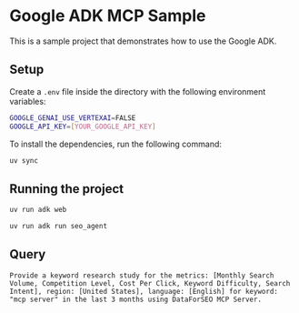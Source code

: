 # Google ADK MCP Sample

This is a sample project that demonstrates how to use the Google ADK.

## Setup

Create a `.env` file inside the directory with the following environment variables:

```bash
GOOGLE_GENAI_USE_VERTEXAI=FALSE
GOOGLE_API_KEY=[YOUR_GOOGLE_API_KEY]
```

To install the dependencies, run the following command:

```bash
uv sync
```

## Running the project

```bash
uv run adk web
```

```bash
uv run adk run seo_agent
```

## Query
```
Provide a keyword research study for the metrics: [Monthly Search Volume, Competition Level, Cost Per Click, Keyword Difficulty, Search Intent], region: [United States], language: [English] for keyword: "mcp server" in the last 3 months using DataForSEO MCP Server.
```